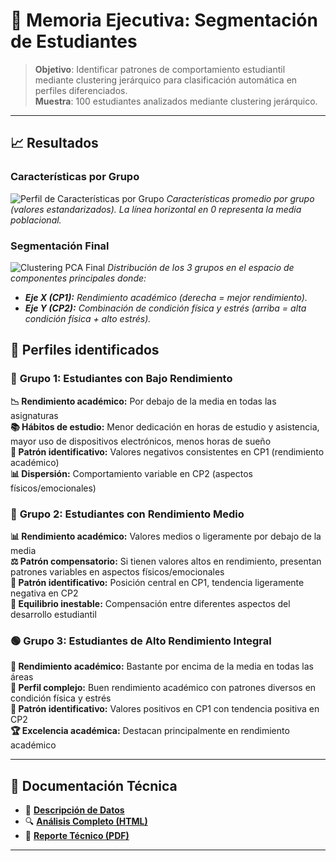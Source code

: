 # 💼 Memoria Ejecutiva: Segmentación de Estudiantes

> **Objetivo**: Identificar patrones de comportamiento estudiantil mediante clustering jerárquico para clasificación automática en perfiles diferenciados.  
> **Muestra**: 100 estudiantes analizados mediante clustering jerárquico.

---

## 📈 Resultados

### Características por Grupo
![Perfil de Características por Grupo](https://github.com/user-attachments/assets/4be0c515-7bce-44d8-a411-d07498bfacba)
*Características promedio por grupo (valores estandarizados). La línea horizontal en 0 representa la media poblacional.*

### Segmentación Final
![Clustering PCA Final](https://github.com/user-attachments/assets/96daf296-e208-4b12-a320-1cae7679f4f4)
*Distribución de los 3 grupos en el espacio de componentes principales donde:*
-  ***Eje X (CP1):** Rendimiento académico (derecha = mejor rendimiento).*
-  ***Eje Y (CP2):** Combinación de condición física y estrés (arriba = alta condición física + alto estrés).*

## 👥 Perfiles identificados

### 🔴 **Grupo 1: Estudiantes con Bajo Rendimiento**

**📉 Rendimiento académico:** Por debajo de la media en todas las asignaturas  
**📚 Hábitos de estudio:** Menor dedicación en horas de estudio y asistencia, mayor uso de dispositivos electrónicos, menos horas de sueño  
**🎯 Patrón identificativo:** Valores negativos consistentes en CP1 (rendimiento académico)  
**📊 Dispersión:** Comportamiento variable en CP2 (aspectos físicos/emocionales)

### 🔵 **Grupo 2: Estudiantes con Rendimiento Medio**

**📊 Rendimiento académico:** Valores medios o ligeramente por debajo de la media  
**⚖️ Patrón compensatorio:** Si tienen valores altos en rendimiento, presentan patrones variables en aspectos físicos/emocionales  
**🎯 Patrón identificativo:** Posición central en CP1, tendencia ligeramente negativa en CP2  
**🔄 Equilibrio inestable:** Compensación entre diferentes aspectos del desarrollo estudiantil

### 🟢 **Grupo 3: Estudiantes de Alto Rendimiento Integral**

**🌟 Rendimiento académico:** Bastante por encima de la media en todas las áreas  
**💪 Perfil complejo:** Buen rendimiento académico con patrones diversos en condición física y estrés  
**🎯 Patrón identificativo:** Valores positivos en CP1 con tendencia positiva en CP2  
**🏆 Excelencia académica:** Destacan principalmente en rendimiento académico

---

## 📂 Documentación Técnica

- 💾 **[Descripción de Datos](./data/README.md)**
- 🔍 **[Análisis Completo (HTML)](./code/analisis_clustering.html)**
- 📄 **[Reporte Técnico (PDF)](./code/analisis-clustering.pdf)**

---
